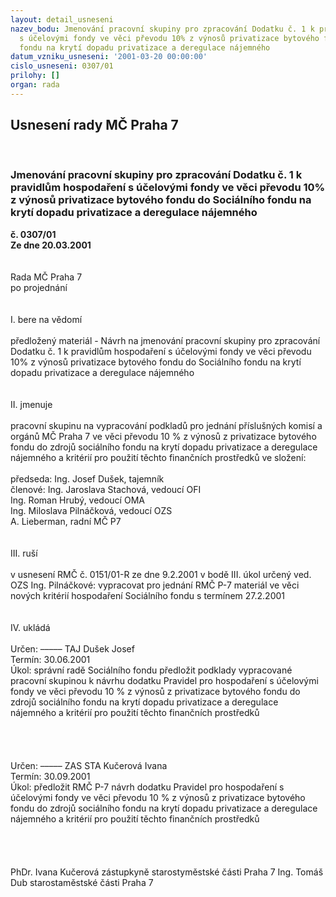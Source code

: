```yaml
---
layout: detail_usneseni
nazev_bodu: Jmenování pracovní skupiny pro zpracování Dodatku č. 1 k pravidlům hospodaření
  s účelovými fondy ve věci převodu 10% z výnosů privatizace bytového fondu do Sociálního
  fondu na krytí dopadu privatizace a deregulace nájemného
datum_vzniku_usneseni: '2001-03-20 00:00:00'
cislo_usneseni: 0307/01
prilohy: []
organ: rada
---
```

<div id="ucUsn_pList" class="usn">
	<span><h2>Usnesení rady MČ Praha 7 </h2>
<br></span><div class="standBody">
<span><h3>Jmenování pracovní skupiny pro zpracování Dodatku č. 1 k pravidlům hospodaření s účelovými fondy ve věci převodu 10% z výnosů privatizace bytového fondu do Sociálního fondu na krytí dopadu privatizace a deregulace nájemného</h3></span><div class="center">
		<strong>č. 0307/01</strong><br>
	</div>
<div class="center">
		<strong>Ze dne 20.03.2001</strong><br><br>
	</div>
<br>Rada MČ Praha 7<br>po projednání<br><br><br>I.	bere na vědomí<br><br> předložený materiál - Návrh na jmenování pracovní skupiny pro zpracování Dodatku č. 1 k pravidlům hospodaření s účelovými fondy ve věci převodu 10% z výnosů privatizace bytového fondu do Sociálního fondu na krytí dopadu privatizace a deregulace nájemného<br><br><br>II.	jmenuje<br><br>pracovní skupinu na vypracování podkladů pro jednání příslušných komisí a orgánů MČ Praha 7 ve věci převodu 10 % z výnosů z privatizace bytového fondu do zdrojů sociálního fondu na krytí dopadu privatizace a deregulace nájemného a kritérií pro použití těchto finančních prostředků ve složení:<br><br>předseda:	Ing. Josef Dušek, tajemník<br>členové:	Ing. Jaroslava Stachová, vedoucí OFI<br>		Ing. Roman Hrubý, vedoucí OMA<br> 		Ing. Miloslava Pilnáčková, vedoucí OZS<br>                       A. Lieberman, radní MČ P7<br><br><br>III.	ruší <br><br>v usnesení RMČ č. 0151/01-R ze dne 9.2.2001 v bodě III. úkol určený ved. OZS Ing. Pilnáčkové: vypracovat pro jednání RMČ P-7 materiál ve věci nových kritérií hospodaření Sociálního fondu s termínem 27.2.2001<br><br><br>IV.	ukládá <br><br> Určen:	–––––	TAJ Dušek Josef<br>Termín: 30.06.2001<br>Úkol:	správní radě Sociálního fondu předložit podklady vypracované pracovní skupinou k návrhu dodatku Pravidel pro hospodaření s účelovými fondy ve věci převodu 10 % z výnosů z privatizace bytového fondu do zdrojů sociálního fondu na krytí dopadu privatizace a deregulace nájemného a kritérií pro použití těchto finančních prostředků  <br> <br><br><br><br> Určen:	–––––	ZAS STA Kučerová Ivana<br>Termín: 30.09.2001<br>Úkol:	předložit RMČ P-7 návrh dodatku Pravidel pro hospodaření s účelovými fondy ve věci převodu 10 % z výnosů z privatizace bytového fondu do zdrojů sociálního fondu na krytí dopadu privatizace a deregulace nájemného a kritérií pro použití těchto finančních prostředků   <br> <br><br><br> 	<br>PhDr. Ivana Kučerová zástupkyně starostyměstské části Praha 7	Ing. Tomáš Dub starostaměstské části Praha 7<br>	<br><br>
</div>
</div>